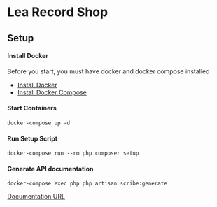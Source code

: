 # Lea Record Shop

## Setup

#### Install Docker
Before you start, you must have docker and docker compose installed
- [Install Docker](https://docs.docker.com/engine/install/)
- [Install Docker Compose](https://docs.docker.com/compose/install/)

#### Start Containers
```docker-compose up -d```

#### Run Setup Script
```docker-compose run --rm php composer setup```

#### Generate API documentation
```docker-compose exec php php artisan scribe:generate```

[Documentation URL](http://localhost/docs)